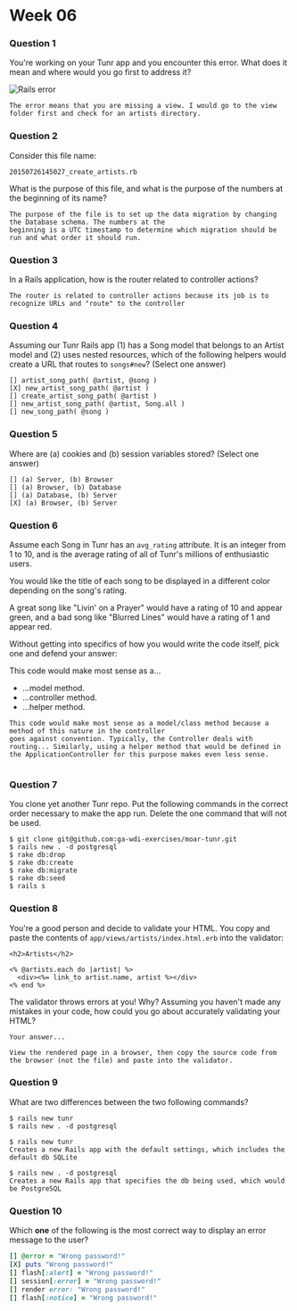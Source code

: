 # Week 06

### Question 1

You're working on your Tunr app and you encounter this error. What does it mean and where would you go first to address it?  

![Rails error](http://i.imgur.com/9NR7XNT.png)  

```text
The error means that you are missing a view. I would go to the view folder first and check for an artists directory.
```

### Question 2

Consider this file name:

```
20150726145027_create_artists.rb
```

What is the purpose of this file, and what is the purpose of the numbers at the beginning of its name?

```text
The purpose of the file is to set up the data migration by changing the Database schema. The numbers at the
beginning is a UTC timestamp to determine which migration should be run and what order it should run.
```

### Question 3

In a Rails application, how is the router related to controller actions?  

```text
The router is related to controller actions because its job is to recognize URLs and "route" to the controller
```

### Question 4

Assuming our Tunr Rails app (1) has a Song model that belongs to an Artist model and (2) uses nested resources, which of the following helpers would create a URL that routes to `songs#new`? (Select one answer)  

```
[] artist_song_path( @artist, @song )
[X] new_artist_song_path( @artist )
[] create_artist_song_path( @artist )
[] new_artist_song_path( @artist, Song.all )
[] new_song_path( @song )
```

### Question 5

Where are (a) cookies and (b) session variables stored? (Select one answer)  

```
[] (a) Server, (b) Browser  
[] (a) Browser, (b) Database  
[] (a) Database, (b) Server  
[X] (a) Browser, (b) Server  
```

### Question 6

Assume each Song in Tunr has an `avg_rating` attribute. It is an integer from 1 to 10, and is the average rating of all of Tunr's millions of enthusiastic users.

You would like the title of each song to be displayed in a different color depending on the song's rating.

A great song like "Livin' on a Prayer" would have a rating of 10 and appear green, and a bad song like "Blurred Lines" would have a rating of 1 and appear red.

Without getting into specifics of how you would write the code itself, pick one and defend your answer:

This code would make most sense as a...
- ...model method.
- ...controller method.
- ...helper method.

```text
This code would make most sense as a model/class method because a method of this nature in the controller
goes against convention. Typically, the Controller deals with routing... Similarly, using a helper method that would be defined in the ApplicationController for this purpose makes even less sense.


```

### Question 7

You clone yet another Tunr repo. Put the following commands in the correct order necessary to make the app run. Delete the one command that will not be used.

```
$ git clone git@github.com:ga-wdi-exercises/moar-tunr.git
$ rails new . -d postgresql
$ rake db:drop
$ rake db:create
$ rake db:migrate
$ rake db:seed
$ rails s

```

### Question 8

You're a good person and decide to validate your HTML. You copy and paste the contents of `app/views/artists/index.html.erb` into the validator:

```erb
<h2>Artists</h2>

<% @artists.each do |artist| %>
  <div><%= link_to artist.name, artist %></div>
<% end %>
```

The validator throws errors at you! Why? Assuming you haven't made any mistakes in your code, how could you go about accurately validating your HTML?

```
Your answer...

View the rendered page in a browser, then copy the source code from the browser (not the file) and paste into the validator.
```

### Question 9

What are two differences between the two following commands?

```
$ rails new tunr
$ rails new . -d postgresql
```

```
$ rails new tunr
Creates a new Rails app with the default settings, which includes the default db SQLite

$ rails new . -d postgresql
Creates a new Rails app that specifies the db being used, which would be PostgreSQL

```

### Question 10

Which **one** of the following is the most correct way to display an error message to the user?

```rb
[] @error = "Wrong password!"
[X] puts "Wrong password!"
[] flash[:alert] = "Wrong password!"
[] session[:error] = "Wrong password!"
[] render error: "Wrong password!"
[] flash[:notice] = "Wrong password!"
```
